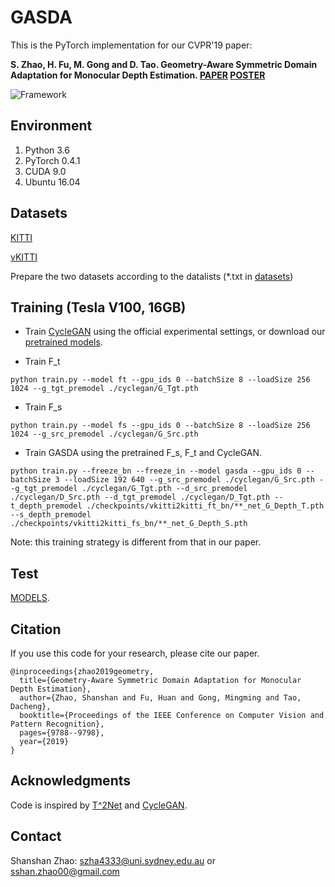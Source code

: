 # GASDA
This is the PyTorch implementation for our CVPR'19 paper:

**S. Zhao, H. Fu, M. Gong and D. Tao. Geometry-Aware Symmetric Domain Adaptation for Monocular Depth Estimation. [PAPER](https://sshan-zhao.github.io/papers/gasda.pdf) [POSTER](https://sshan-zhao.github.io/papers/gasda_poster.pdf)**

![Framework](https://github.com/sshan-zhao/GASDA/blob/master/img/framework.png)

## Environment
1. Python 3.6
2. PyTorch 0.4.1
3. CUDA 9.0
4. Ubuntu 16.04

## Datasets
[KITTI](http://www.cvlibs.net/datasets/kitti/raw_data.php)

[vKITTI](https://europe.naverlabs.com/Research/Computer-Vision/Proxy-Virtual-Worlds/)

Prepare the two datasets according to the datalists (*.txt in [datasets](https://github.com/sshan-zhao/GASDA/tree/master/datasets))

## Training (Tesla V100, 16GB)
- Train [CycleGAN](https://github.com/junyanz/pytorch-CycleGAN-and-pix2pix) using the official experimental settings, or download our [pretrained models](https://1drv.ms/f/s!Aq9eyj7afTjMcZorokRKW4ATgZ8).

- Train F_t
```
python train.py --model ft --gpu_ids 0 --batchSize 8 --loadSize 256 1024 --g_tgt_premodel ./cyclegan/G_Tgt.pth
```

- Train F_s
```
python train.py --model fs --gpu_ids 0 --batchSize 8 --loadSize 256 1024 --g_src_premodel ./cyclegan/G_Src.pth
```

- Train GASDA using the pretrained F_s, F_t and CycleGAN.
```
python train.py --freeze_bn --freeze_in --model gasda --gpu_ids 0 --batchSize 3 --loadSize 192 640 --g_src_premodel ./cyclegan/G_Src.pth --g_tgt_premodel ./cyclegan/G_Tgt.pth --d_src_premodel ./cyclegan/D_Src.pth --d_tgt_premodel ./cyclegan/D_Tgt.pth --t_depth_premodel ./checkpoints/vkitti2kitti_ft_bn/**_net_G_Depth_T.pth --s_depth_premodel ./checkpoints/vkitti2kitti_fs_bn/**_net_G_Depth_S.pth 
```
Note: this training strategy is different from that in our paper.

## Test
[MODELS](https://1drv.ms/u/s!Aq9eyj7afTjMcgsHJWMvya7BCbg?e=kBtnDs).

## Citation
If you use this code for your research, please cite our paper.
```
@inproceedings{zhao2019geometry,
  title={Geometry-Aware Symmetric Domain Adaptation for Monocular Depth Estimation},
  author={Zhao, Shanshan and Fu, Huan and Gong, Mingming and Tao, Dacheng},
  booktitle={Proceedings of the IEEE Conference on Computer Vision and Pattern Recognition},
  pages={9788--9798},
  year={2019}
}
```
## Acknowledgments
Code is inspired by [T^2Net](https://github.com/lyndonzheng/Synthetic2Realistic) and [CycleGAN](https://github.com/junyanz/pytorch-CycleGAN-and-pix2pix).

## Contact
Shanshan Zhao: szha4333@uni.sydney.edu.au or sshan.zhao00@gmail.com
